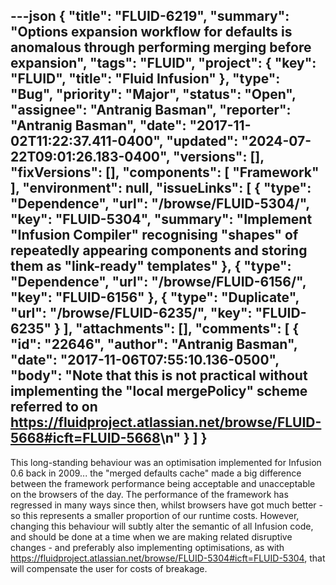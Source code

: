 ---json
{
  "title": "FLUID-6219",
  "summary": "Options expansion workflow for defaults is anomalous through performing merging before expansion",
  "tags": "FLUID",
  "project": {
    "key": "FLUID",
    "title": "Fluid Infusion"
  },
  "type": "Bug",
  "priority": "Major",
  "status": "Open",
  "assignee": "Antranig Basman",
  "reporter": "Antranig Basman",
  "date": "2017-11-02T11:22:37.411-0400",
  "updated": "2024-07-22T09:01:26.183-0400",
  "versions": [],
  "fixVersions": [],
  "components": [
    "Framework"
  ],
  "environment": null,
  "issueLinks": [
    {
      "type": "Dependence",
      "url": "/browse/FLUID-5304/",
      "key": "FLUID-5304",
      "summary": "Implement \"Infusion Compiler\" recognising \"shapes\" of repeatedly appearing components and storing them as \"link-ready\" templates"
    },
    {
      "type": "Dependence",
      "url": "/browse/FLUID-6156/",
      "key": "FLUID-6156"
    },
    {
      "type": "Duplicate",
      "url": "/browse/FLUID-6235/",
      "key": "FLUID-6235"
    }
  ],
  "attachments": [],
  "comments": [
    {
      "id": "22646",
      "author": "Antranig Basman",
      "date": "2017-11-06T07:55:10.136-0500",
      "body": "Note that this is not practical without implementing the \"local mergePolicy\" scheme referred to on <https://fluidproject.atlassian.net/browse/FLUID-5668#icft=FLUID-5668>\n"
    }
  ]
}
---
This long-standing behaviour was an optimisation implemented for Infusion 0.6 back in 2009... the "merged defaults cache" made a big difference between the framework performance being acceptable and unacceptable on the browsers of the day. The performance of the framework has regressed in many ways since then, whilst browsers have got much better - so this represents a smaller proportion of our runtime costs. However, changing this behaviour will subtly alter the semantic of all Infusion code, and should be done at a time when we are making related disruptive changes - and preferably also implementing optimisations, as with <https://fluidproject.atlassian.net/browse/FLUID-5304#icft=FLUID-5304>, that will compensate the user for costs of breakage.

        